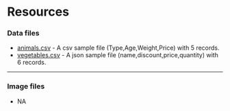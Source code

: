 # Resources

### Data files
- [animals.csv](./animals.csv) - A csv sample file (Type,Age,Weight,Price) with 5 records.
- [vegetables.csv](./vegetables.json) - A json sample file (name,discount,price,quantity) with 6 records.

---
### Image files
- NA
